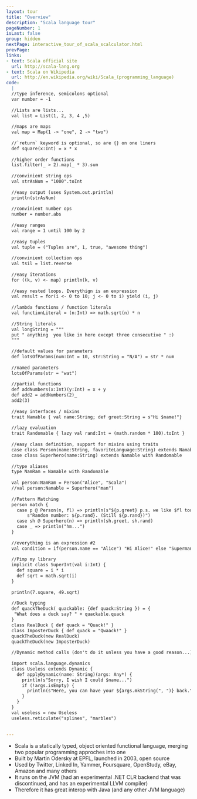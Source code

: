 ```yaml
---
layout: tour
title: "Overview"
description: "Scala language tour"
pageNumber: 1
isLast: false
group: hidden
nextPage: interactive_tour_of_scala_scalculator.html
prevPage: 
links:
- text: Scala official site
  url: http://scala-lang.org
- text: Scala on Wikipedia
  url: http://en.wikipedia.org/wiki/Scala_(programming_language)
code:
  |
  //type inference, semicolons optional    
  var number = -1   
  
  //Lists are lists...      
  val list = List(1, 2, 3, 4 ,5)   
  
  //maps are maps     
  val map = Map(1 -> "one", 2 -> "two")   
  
  //`return` keyword is optional, so are {} on one liners  
  def square(x:Int) = x * x   
  
  //higher order functions  
  list.filter(_ > 2).map(_ * 3).sum   
  
  //convinient string ops    
  val strAsNum = "1000".toInt   
  
  //easy output (uses System.out.println)    
  println(strAsNum)   
  
  //convinient number ops     
  number = number.abs   
  
  //easy ranges     
  val range = 1 until 100 by 2   
  
  //easy tuples    
  val tuple = ("Tuples are", 1, true, "awesome thing")   
  
  //convinient collection ops     
  val tsil = list.reverse   
  
  //easy iterations    
  for ((k, v) <- map) println(k, v)   
  
  //easy nested loops. Everythign is an expression   
  val result = for(i <- 0 to 10; j <- 0 to i) yield (i, j)   
  
  //lambda functions / function literals   
  val functionLiteral = (n:Int) => math.sqrt(n) * n    
  
  //String literals   
  val longString = """    
  put " anything  you like in here except three consecutive " :)     
  """    
  
  //default values for parameters   
  def lotsOfParams(num:Int = 10, str:String = "N/A") = str * num  
  
  //named parameters  
  lotsOfParams(str = "wat")  
  
  //partial functions   
  def addNumbers(x:Int)(y:Int) = x + y  
  def add2 = addNumbers(2)_  
  add2(3)   
  
  //easy interfaces / mixins     
  trait Namable { val name:String; def greet:String = s"Hi $name!"}   
  
  //lazy evaluation    
  trait Randomable { lazy val rand:Int = (math.random * 100).toInt }   
  
  //easy class definition, support for mixins using traits     
  case class Person(name:String, favoriteLanguage:String) extends Namable with Randomable    
  case class Superhero(name:String) extends Namable with Randomable    
  
  //type aliases   
  type NamRam = Namable with Randomable   
  
  val person:NamRam = Person("Alice", "Scala")     
  //val person:Namable = Superhero("man")     
  
  //Pattern Matching   
  person match {     
    case p @ Person(n, fl) => println(s"${p.greet} p.s. we like $fl too!" +  
        s"Random number: ${p.rand}. (Still ${p.rand})")    
    case sh @ Superhero(n) => println(sh.greet, sh.rand)    
    case _ => println("hm...")    
  }    
  
  //everything is an expression #2    
  val condition = if(person.name == "Alice") "Hi Alice!" else "Superman?"     
  
  //Pimp my library     
  implicit class SuperInt(val i:Int) {      
    def square = i * i     
    def sqrt = math.sqrt(i)    
  }     
  
  println(7.square, 49.sqrt)  
  
  //Duck typing     
  def quackTheDuck( quackable: {def quack:String }) = {  
   "What does a duck say? " + quackable.quack    
  }  
  class RealDuck { def quack = "Quack!" }    
  class ImposterDuck { def quack = "Qwaack!" }    
  quackTheDuck(new RealDuck)    
  quackTheDuck(new ImposterDuck)    
  
  //Dynamic method calls (don't do it unless you have a good reason...)     
  
  import scala.language.dynamics    
  class Useless extends Dynamic {    
    def applyDynamic(name: String)(args: Any*) {    
      println(s"Sorry, I wish I could $name...")    
      if (!args.isEmpty) {    
        println(s"Here, you can have your ${args.mkString(", ")} back.")    
      }    
    }    
  }    
  val useless = new Useless    
  useless.reticulate("splines", "marbles")    
  
  
---
```


- Scala is a statically typed, object oriented functional language, merging two popular programming approches into one
- Built by Martin Odersky at EPFL, launched in 2003, open source
- Used by Twitter, Linked In, Yammer, Foursquare, OpenStudy, eBay, Amazon and many others
- It runs on the JVM (had an experimental .NET CLR backend that was discontinued, and has an experimental LLVM compiler)
- Therefore it has great interop with Java (and any other JVM language) 